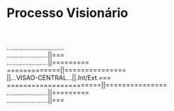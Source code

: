 # Processo Visionário
<br><br>
................................<br>
.......................||===<br>
.......................||=========<br>
=============||===============<br>
||...VISAO-CENTRAL...||.Int/Ext.===<br>
=======================||===============<br>
.......................||=========<br>
.......................||===<br>
